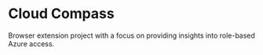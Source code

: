 # Cloud Compass
Browser extension project with a focus on providing insights into role-based Azure access. 
